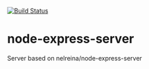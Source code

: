 [![Build Status](https://snap-ci.com/nelreina/mock-server/branch/master/build_image)](https://snap-ci.com/nelreina/mock-server/branch/master)

# node-express-server
Server based on nelreina/node-express-server

